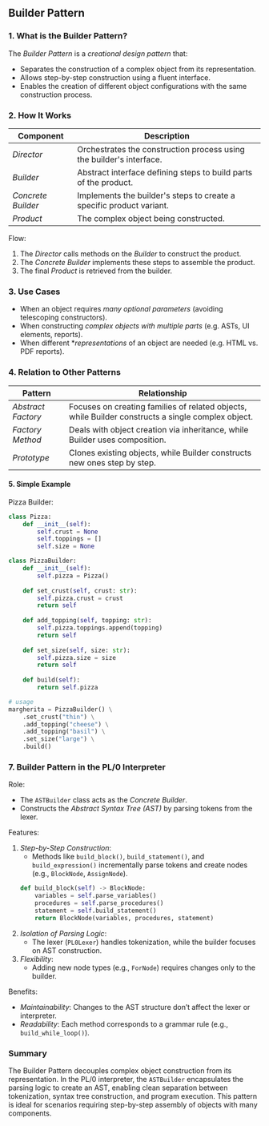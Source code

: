 
## Builder Pattern

### 1. What is the Builder Pattern?

The *Builder Pattern* is a *creational design pattern* that:
- Separates the construction of a complex object from its representation.
- Allows step-by-step construction using a fluent interface.
- Enables the creation of different object configurations with the same construction process.


### 2. How It Works

| Component         | Description                                                           |
|-------------------|-----------------------------------------------------------------------|
| *Director*        | Orchestrates the construction process using the builder's interface.  |
| *Builder*         | Abstract interface defining steps to build parts of the product.      |
| *Concrete Builder* | Implements the builder's steps to create a specific product variant. |
| *Product*         | The complex object being constructed.                                 |

Flow:
1. The *Director* calls methods on the *Builder* to construct the product.
2. The *Concrete Builder* implements these steps to assemble the product.
3. The final *Product* is retrieved from the builder.


### 3. Use Cases

- When an object requires *many optional parameters* (avoiding telescoping constructors).
- When constructing *complex objects with multiple parts* (e.g. ASTs, UI elements, reports).
- When different **representations* of an object are needed (e.g. HTML vs. PDF reports).


### 4. Relation to Other Patterns

| Pattern            | Relationship                                                                 |
|--------------------|-----------------------------------------------------------------------------|
| *Abstract Factory* | Focuses on creating families of related objects, while Builder constructs a single complex object. |
| *Factory Method*   | Deals with object creation via inheritance, while Builder uses composition. |
| *Prototype*        | Clones existing objects, while Builder constructs new ones step by step.   |


#### 5. Simple Example

Pizza Builder:
```python
class Pizza:
    def __init__(self):
        self.crust = None
        self.toppings = []
        self.size = None

class PizzaBuilder:
    def __init__(self):
        self.pizza = Pizza()
    
    def set_crust(self, crust: str):
        self.pizza.crust = crust
        return self
    
    def add_topping(self, topping: str):
        self.pizza.toppings.append(topping)
        return self
    
    def set_size(self, size: str):
        self.pizza.size = size
        return self
    
    def build(self):
        return self.pizza

# usage
margherita = PizzaBuilder() \
    .set_crust("thin") \
    .add_topping("cheese") \
    .add_topping("basil") \
    .set_size("large") \
    .build()
```


### 7. Builder Pattern in the PL/0 Interpreter

Role:
- The `ASTBuilder` class acts as the *Concrete Builder*.
- Constructs the *Abstract Syntax Tree (AST)* by parsing tokens from the lexer.

Features:
1. *Step-by-Step Construction*:
   - Methods like `build_block()`, `build_statement()`, and `build_expression()`
     incrementally parse tokens and create nodes (e.g., `BlockNode`, `AssignNode`).
   ```python
   def build_block(self) -> BlockNode:
       variables = self.parse_variables()
       procedures = self.parse_procedures()
       statement = self.build_statement()
       return BlockNode(variables, procedures, statement)
   ```
2. *Isolation of Parsing Logic*:
   - The lexer (`PL0Lexer`) handles tokenization, while the builder focuses on AST
     construction.
3. *Flexibility*:
   - Adding new node types (e.g., `ForNode`) requires changes only to the builder.

Benefits:
- *Maintainability*: Changes to the AST structure don’t affect the lexer or interpreter.
- *Readability*: Each method corresponds to a grammar rule (e.g., `build_while_loop()`).


### Summary

The Builder Pattern decouples complex object construction from its representation. In
the PL/0 interpreter, the `ASTBuilder` encapsulates the parsing logic to create an AST,
enabling clean separation between tokenization, syntax tree construction, and program
execution. This pattern is ideal for scenarios requiring step-by-step assembly of objects
with many components.
